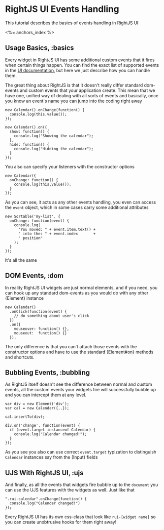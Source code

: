# RightJS UI Events Handling

This tutorial describes the basics of events handling in RightJS UI

<%= anchors_index %>

## Usage Basics, :basics

Every widget in RightJS UI has some additional custom events that it fires
when certain things happen. You can find the exact list of supported events
in the [UI documentation](/ui), but here we just describe how you can handle
them.

The great thing about RightJS is that it doesn't really differ standard
dom-events and custom events that your application create. This mean
that we have one, unified way of dealing with all sorts of events and
basically, once you know an event's name you can jump into the coding right
away

    new Calendar().onChange(function() {
      console.log(this.value());
    });

    new Calendar().on({
      show: function() {
        console.log("Showing the calendar");
      },
      hide: function() {
        console.log("Hidding the calendar");
      }
    });

You also can specify your listeners with the constructor options

    new Calendar({
      onChange: function() {
        console.log(this.value());
      }
    });

As you can see, it acts as any other events handling, you even can access the
`event` object, which in some cases carry some additional attributes

    new Sortable('my-list', {
      onChange: function(event) {
        console.log(
          "You moved: " + event.item.text() +
          " into the: " + event.index       +
          " position"
        );
      }
    });

It's all the same


## DOM Events, :dom

In reality RightJS UI widgets are just normal elements, and if you need, you
can hook up any standard dom-events as you would do with any other {Element}
instance

    new Calendar()
      .onClick(function(event) {
        // do something about user's click
      })
      .on({
        mouseover: function() {},
        mouseout:  function() {}
      });

The only difference is that you can't attach those events with the
constructor options and have to use the standard {Element#on} methods and
shortcuts.


## Bubbling Events, :bubbling

As RightJS itself doesn't see the difference between normal and custom events,
all the custom events your widgets fire will successfully bubble up and you
can intercept them at any level.


    var div = new Element('div');
    var cal = new Calendar({..});

    cal.insertTo(div);

    div.on('change', function(event) {
      if (event.target instanceof Calendar) {
        console.log("Calendar changed!");
      }
    });

As you see you also can use correct `event.target` typization to distinguish
`Calendar` instances say from the {Input} fields


## UJS With RightJS UI, :ujs

And finally, as all the events that widgets fire bubble up to the `document`
you can use the UJS features with the widgets as well. Just like that

    ".rui-calendar".onChange(function() {
      console.log("Calendar changed!")
    });

Every RightJS UI has its own css-class that look like `rui-[widget name]` so
you can create unobtrusive hooks for them right away!



